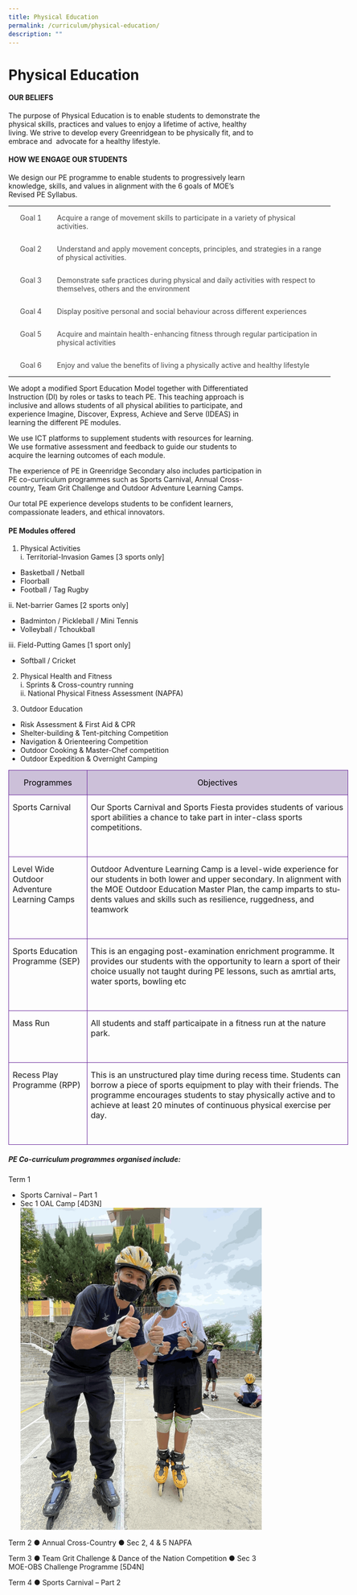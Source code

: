 ```yaml
---
title: Physical Education
permalink: /curriculum/physical-education/
description: ""
---
```

# **Physical Education**

#### OUR BELIEFS
The purpose of Physical Education is to enable students to demonstrate the physical skills, practices and values to enjoy a lifetime of active, healthy living. We strive to develop every Greenridgean to be physically fit, and to embrace and&nbsp; advocate for a healthy lifestyle.

#### HOW WE ENGAGE OUR STUDENTS
We design our PE programme to enable students to progressively learn knowledge, skills, and values in alignment with the 6 goals of MOE’s Revised PE Syllabus. 

<!-- /\* Font Definitions \*/ @font-face {font-family:"Cambria Math"; panose-1:2 4 5 3 5 4 6 3 2 4; mso-font-charset:0; mso-generic-font-family:roman; mso-font-pitch:variable; mso-font-signature:-536869121 1107305727 33554432 0 415 0;} /\* Style Definitions \*/ p.MsoNormal, li.MsoNormal, div.MsoNormal {mso-style-unhide:no; mso-style-qformat:yes; mso-style-parent:""; margin:0cm; line-height:115%; mso-pagination:widow-orphan; font-size:11.0pt; font-family:"Arial",sans-serif; mso-fareast-font-family:Arial; mso-ansi-language:EN;} .MsoChpDefault {mso-style-type:export-only; mso-default-props:yes; font-family:"Arial",sans-serif; mso-ascii-font-family:Arial; mso-fareast-font-family:Arial; mso-hansi-font-family:Arial; mso-bidi-font-family:Arial; mso-font-kerning:0pt; mso-ligatures:none; mso-ansi-language:EN;} .MsoPapDefault {mso-style-type:export-only; line-height:115%;} @page WordSection1 {size:612.0pt 792.0pt; margin:72.0pt 72.0pt 72.0pt 72.0pt; mso-header-margin:36.0pt; mso-footer-margin:36.0pt; mso-paper-source:0;} div.WordSection1 {page:WordSection1;} -->

<table style="width:480.95pt;border-collapse:collapse;border:none;mso-yfti-tbllook:
 1184;mso-padding-alt:0cm 5.4pt 0cm 5.4pt;mso-border-insideh:none;mso-border-insidev:
 none" width="641" cellpadding="0" cellspacing="0" border="0" class="MsoTableGrid"><tbody><tr style="mso-yfti-irow:0;mso-yfti-firstrow:yes;height:19.85pt"><td style="width:58.05pt;padding:0cm 5.4pt 0cm 5.4pt;
  height:19.85pt" valign="top" width="77"><p style="text-align:center;line-height:normal" align="center" class="MsoNormal"><span style="color:#484848" lang="EN">Goal 1</span></p></td><td style="width:422.9pt;padding:0cm 5.4pt 0cm 5.4pt;
  height:19.85pt" valign="top" width="564"><p style="line-height:normal" class="MsoNormal"><span style="color:
  #484848" lang="EN">Acquire a range of movement skills to participate in a variety of physical activities.</span></p></td></tr><tr style="mso-yfti-irow:1;height:39.75pt"><td style="width:58.05pt;padding:0cm 5.4pt 0cm 5.4pt;
  height:39.75pt" valign="top" width="77"><p style="text-align:center;line-height:normal" align="center" class="MsoNormal"><span style="color:#484848" lang="EN">Goal 2</span></p></td><td style="width:422.9pt;padding:0cm 5.4pt 0cm 5.4pt;
  height:39.75pt" valign="top" width="564"><p style="line-height:normal" class="MsoNormal"><span style="color:
  #484848" lang="EN">Understand and apply movement concepts, principles, and strategies in a range of physical activities.</span></p></td></tr><tr style="mso-yfti-irow:2;height:38.65pt"><td style="width:58.05pt;padding:0cm 5.4pt 0cm 5.4pt;
  height:38.65pt" valign="top" width="77"><p style="text-align:center;line-height:normal" align="center" class="MsoNormal"><span style="color:#484848" lang="EN">Goal 3</span></p></td><td style="width:422.9pt;padding:0cm 5.4pt 0cm 5.4pt;
  height:38.65pt" valign="top" width="564"><p style="line-height:normal" class="MsoNormal"><span style="color:
  #484848" lang="EN">Demonstrate safe practices during physical and daily activities with respect to themselves, others and the environment</span></p></td></tr><tr style="mso-yfti-irow:3;height:19.85pt"><td style="width:58.05pt;padding:0cm 5.4pt 0cm 5.4pt;
  height:19.85pt" valign="top" width="77"><p style="text-align:center;line-height:normal" align="center" class="MsoNormal"><span style="color:#484848" lang="EN">Goal 4</span></p></td><td style="width:422.9pt;padding:0cm 5.4pt 0cm 5.4pt;
  height:19.85pt" valign="top" width="564"><p style="line-height:normal" class="MsoNormal"><span style="color:
  #484848" lang="EN">Display positive personal and social behaviour across different experiences</span></p></td></tr><tr style="mso-yfti-irow:4;height:39.75pt"><td style="width:58.05pt;padding:0cm 5.4pt 0cm 5.4pt;
  height:39.75pt" valign="top" width="77"><p style="text-align:center;line-height:normal" align="center" class="MsoNormal"><span style="color:#484848" lang="EN">Goal 5</span></p></td><td style="width:422.9pt;padding:0cm 5.4pt 0cm 5.4pt;
  height:39.75pt" valign="top" width="564"><p style="line-height:normal" class="MsoNormal"><span style="color:
  #484848" lang="EN">Acquire and maintain health-enhancing fitness through regular participation in physical activities</span></p></td></tr><tr style="mso-yfti-irow:5;mso-yfti-lastrow:yes;height:19.85pt"><td style="width:58.05pt;padding:0cm 5.4pt 0cm 5.4pt;
  height:19.85pt" valign="top" width="77"><p style="text-align:center;line-height:normal" align="center" class="MsoNormal"><span style="color:#484848" lang="EN">Goal 6</span></p></td><td style="width:422.9pt;padding:0cm 5.4pt 0cm 5.4pt;
  height:19.85pt" valign="top" width="564"><p style="line-height:normal" class="MsoNormal"><span style="color:
  #484848" lang="EN">Enjoy and value the benefits of living a physically active and healthy lifestyle</span></p></td></tr></tbody></table>



We adopt a modified Sport Education Model together with Differentiated Instruction (DI) by roles or tasks to teach PE. This teaching approach is inclusive and allows students of all physical abilities to participate, and experience Imagine, Discover, Express, Achieve and Serve (IDEAS) in learning the different PE modules. 

We use ICT platforms to supplement students with resources for learning. We use formative assessment and feedback to guide our students to acquire the learning outcomes of each module. 

The experience of PE in Greenridge Secondary also includes participation in PE co-curriculum programmes such as Sports Carnival, Annual Cross-country, Team Grit Challenge and Outdoor Adventure Learning Camps. 

Our total PE experience develops students to be confident learners, compassionate leaders, and ethical innovators. 

#### PE Modules offered
1. Physical Activities<br>
i. Territorial-Invasion Games [3 sports only]
- Basketball / Netball
- Floorball
- Football / Tag Rugby

ii.	Net-barrier Games [2 sports only]
- Badminton / Pickleball / Mini Tennis
- Volleyball / Tchoukball

iii.	Field-Putting Games [1 sport only]
- Softball / Cricket

2.	Physical Health and Fitness\
i. Sprints &amp; Cross-country running\
ii.	National Physical Fitness Assessment (NAPFA)

3.	Outdoor Education
- Risk Assessment &amp; First Aid &amp; CPR
-	Shelter-building &amp; Tent-pitching Competition
- Navigation &amp; Orienteering Competition
- Outdoor Cooking &amp; Master-Chef competition
- Outdoor Expedition &amp; Overnight Camping

 <!-- /\* Font Definitions \*/ @font-face {font-family:"Cambria Math"; panose-1:2 4 5 3 5 4 6 3 2 4; mso-font-charset:0; mso-generic-font-family:roman; mso-font-pitch:variable; mso-font-signature:-536869121 1107305727 33554432 0 415 0;} /\* Style Definitions \*/ p.MsoNormal, li.MsoNormal, div.MsoNormal {mso-style-unhide:no; mso-style-qformat:yes; mso-style-parent:""; margin:0cm; line-height:115%; mso-pagination:widow-orphan; font-size:11.0pt; font-family:"Arial",sans-serif; mso-fareast-font-family:Arial; mso-ansi-language:EN;} .MsoChpDefault {mso-style-type:export-only; mso-default-props:yes; font-family:"Arial",sans-serif; mso-ascii-font-family:Arial; mso-fareast-font-family:Arial; mso-hansi-font-family:Arial; mso-bidi-font-family:Arial; mso-font-kerning:0pt; mso-ligatures:none; mso-ansi-language:EN;} .MsoPapDefault {mso-style-type:export-only; line-height:115%;} @page WordSection1 {size:612.0pt 792.0pt; margin:72.0pt 72.0pt 72.0pt 72.0pt; mso-header-margin:36.0pt; mso-footer-margin:36.0pt; mso-paper-source:0;} div.WordSection1 {page:WordSection1;} -->

<table class="MsoTableGrid" border="1" cellspacing="0" cellpadding="0" width="676" style="width:507.15pt;border-collapse:collapse;border:none;mso-border-alt:
 solid #7030A0 .5pt;mso-yfti-tbllook:1184;mso-padding-alt:0cm 5.4pt 0cm 5.4pt;
 mso-border-insideh:.5pt solid #7030A0;mso-border-insidev:.5pt solid #7030A0"><tbody><tr style="mso-yfti-irow:0;mso-yfti-firstrow:yes;height:15.3pt"><td width="143" valign="top" style="width:107.35pt;border:solid #7030A0 1.0pt;
  mso-border-alt:solid #7030A0 .5pt;background:#CCC0D9;mso-background-themecolor:
  accent4;mso-background-themetint:102;padding:0cm 5.4pt 0cm 5.4pt;height:15.3pt"><p class="MsoNormal" align="center" style="text-align:center;line-height:normal"><span lang="EN" style="font-size:12.0pt;color:black;mso-color-alt:windowtext;
  mso-bidi-font-weight:bold">Programmes</span><span lang="EN" style="font-size:
  12.0pt;mso-bidi-font-weight:bold"></span></p></td><td width="533" valign="top" style="width:399.8pt;border:solid #7030A0 1.0pt;
  border-left:none;mso-border-left-alt:solid #7030A0 .5pt;mso-border-alt:solid #7030A0 .5pt;
  background:#CCC0D9;mso-background-themecolor:accent4;mso-background-themetint:
  102;padding:0cm 5.4pt 0cm 5.4pt;height:15.3pt"><p class="MsoNormal" align="center" style="text-align:center;line-height:normal"><span lang="EN" style="font-size:12.0pt;color:black;mso-color-alt:windowtext;
  mso-bidi-font-weight:bold">Objectives</span><span lang="EN" style="font-size:
  12.0pt;mso-bidi-font-weight:bold"></span></p></td></tr><tr style="mso-yfti-irow:1;height:30.7pt"><td width="143" valign="top" style="width:107.35pt;border:solid #7030A0 1.0pt;
  border-top:none;mso-border-top-alt:solid #7030A0 .5pt;mso-border-alt:solid #7030A0 .5pt;
  padding:0cm 5.4pt 0cm 5.4pt;height:30.7pt"><p class="MsoNormal" style="line-height:normal"><span lang="EN" style="font-size:
  12.0pt;mso-bidi-font-weight:bold">Sports Carnival</span></p></td><td width="533" valign="top" style="width:399.8pt;border-top:none;border-left:
  none;border-bottom:solid #7030A0 1.0pt;border-right:solid #7030A0 1.0pt;
  mso-border-top-alt:solid #7030A0 .5pt;mso-border-left-alt:solid #7030A0 .5pt;
  mso-border-alt:solid #7030A0 .5pt;padding:0cm 5.4pt 0cm 5.4pt;height:30.7pt"><p class="MsoNormal" style="line-height:normal"><span lang="EN" style="font-size:
  12.0pt;mso-bidi-font-weight:bold">Our Sports Carnival and Sports Fiesta provides students of various sport abilities a chance to take part in inter-class sports competitions.</span></p><p class="MsoNormal" style="line-height:normal"><span lang="EN" style="font-size:
  12.0pt;mso-bidi-font-weight:bold">&nbsp;</span></p></td></tr><tr style="mso-yfti-irow:2;height:61.6pt"><td width="143" valign="top" style="width:107.35pt;border:solid #7030A0 1.0pt;
  border-top:none;mso-border-top-alt:solid #7030A0 .5pt;mso-border-alt:solid #7030A0 .5pt;
  padding:0cm 5.4pt 0cm 5.4pt;height:61.6pt"><p class="MsoNormal" style="line-height:normal"><span lang="EN" style="font-size:
  12.0pt;mso-bidi-font-weight:bold">Level Wide Outdoor Adventure Learning Camps</span></p></td><td width="533" valign="top" style="width:399.8pt;border-top:none;border-left:
  none;border-bottom:solid #7030A0 1.0pt;border-right:solid #7030A0 1.0pt;
  mso-border-top-alt:solid #7030A0 .5pt;mso-border-left-alt:solid #7030A0 .5pt;
  mso-border-alt:solid #7030A0 .5pt;padding:0cm 5.4pt 0cm 5.4pt;height:61.6pt"><p class="MsoNormal" style="line-height:normal"><span lang="EN" style="font-size:
  12.0pt;mso-bidi-font-weight:bold">Outdoor Adventure Learning Camp is a level-wide experience for our students in both lower and upper secondary. In alignment with the MOE Outdoor Education Master Plan, the camp imparts to students values and skills such as resilience, ruggedness, and teamwork</span></p><p class="MsoNormal" style="line-height:normal"><span lang="EN" style="font-size:
  12.0pt;mso-bidi-font-weight:bold">&nbsp;</span></p></td></tr><tr style="mso-yfti-irow:3;height:46.15pt"><td width="143" valign="top" style="width:107.35pt;border:solid #7030A0 1.0pt;
  border-top:none;mso-border-top-alt:solid #7030A0 .5pt;mso-border-alt:solid #7030A0 .5pt;
  padding:0cm 5.4pt 0cm 5.4pt;height:46.15pt"><p class="MsoNormal" style="line-height:normal"><span lang="EN" style="font-size:
  12.0pt;mso-bidi-font-weight:bold">Sports Education Programme (SEP)</span></p></td><td width="533" valign="top" style="width:399.8pt;border-top:none;border-left:
  none;border-bottom:solid #7030A0 1.0pt;border-right:solid #7030A0 1.0pt;
  mso-border-top-alt:solid #7030A0 .5pt;mso-border-left-alt:solid #7030A0 .5pt;
  mso-border-alt:solid #7030A0 .5pt;padding:0cm 5.4pt 0cm 5.4pt;height:46.15pt"><p class="MsoNormal" style="line-height:normal"><span lang="EN" style="font-size:
  12.0pt;mso-bidi-font-weight:bold">This is an engaging post-examination enrichment programme. It provides our students with the opportunity to learn a sport of their choice usually not taught during PE lessons, such as amrtial arts, water sports, bowling etc</span></p><p class="MsoNormal" style="line-height:normal"><span lang="EN" style="font-size:
  12.0pt;mso-bidi-font-weight:bold">&nbsp;</span></p></td></tr><tr style="mso-yfti-irow:4;height:15.3pt"><td width="143" valign="top" style="width:107.35pt;border:solid #7030A0 1.0pt;
  border-top:none;mso-border-top-alt:solid #7030A0 .5pt;mso-border-alt:solid #7030A0 .5pt;
  padding:0cm 5.4pt 0cm 5.4pt;height:15.3pt"><p class="MsoNormal" style="line-height:normal"><span lang="EN" style="font-size:
  12.0pt;mso-bidi-font-weight:bold">Mass Run</span></p></td><td width="533" valign="top" style="width:399.8pt;border-top:none;border-left:
  none;border-bottom:solid #7030A0 1.0pt;border-right:solid #7030A0 1.0pt;
  mso-border-top-alt:solid #7030A0 .5pt;mso-border-left-alt:solid #7030A0 .5pt;
  mso-border-alt:solid #7030A0 .5pt;padding:0cm 5.4pt 0cm 5.4pt;height:15.3pt"><p class="MsoNormal" style="line-height:normal"><span lang="EN" style="font-size:
  12.0pt;mso-bidi-font-weight:bold">All students and staff particaipate in a fitness run at the nature park.</span></p><p class="MsoNormal" style="line-height:normal"><span lang="EN" style="font-size:
  12.0pt;mso-bidi-font-weight:bold">&nbsp;</span></p></td></tr><tr style="mso-yfti-irow:5;mso-yfti-lastrow:yes;height:61.9pt"><td width="143" valign="top" style="width:107.35pt;border:solid #7030A0 1.0pt;
  border-top:none;mso-border-top-alt:solid #7030A0 .5pt;mso-border-alt:solid #7030A0 .5pt;
  padding:0cm 5.4pt 0cm 5.4pt;height:61.9pt"><p class="MsoNormal" style="line-height:normal"><span lang="EN" style="font-size:
  12.0pt;mso-bidi-font-weight:bold">Recess Play Programme (RPP)</span></p></td><td width="533" valign="top" style="width:399.8pt;border-top:none;border-left:
  none;border-bottom:solid #7030A0 1.0pt;border-right:solid #7030A0 1.0pt;
  mso-border-top-alt:solid #7030A0 .5pt;mso-border-left-alt:solid #7030A0 .5pt;
  mso-border-alt:solid #7030A0 .5pt;padding:0cm 5.4pt 0cm 5.4pt;height:61.9pt"><p class="MsoNormal" style="line-height:normal"><span lang="EN" style="font-size:
  12.0pt;mso-bidi-font-weight:bold">This is an unstructured play time during recess time. Students can borrow a piece of sports equipment to play with their friends. The programme encourages students to stay physically active and to achieve at least 20 minutes of continuous physical exercise per day.</span></p><p class="MsoNormal" style="line-height:normal"><span lang="EN" style="font-size:
  12.0pt;mso-bidi-font-weight:bold">&nbsp;</span></p></td></tr></tbody></table>


##### PE Co-curriculum programmes organised include:

Term 1 
- Sports Carnival – Part 1
-	Sec 1 OAL Camp [4D3N]![](/images/PHYEDU2023/sec%201%20oalcc.gif)

Term 2 
●	Annual Cross-Country 
●	Sec 2, 4 &amp; 5 NAPFA

Term 3 
●	Team Grit Challenge  &amp; Dance of the Nation Competition
●	Sec 3 MOE-OBS Challenge Programme [5D4N]

Term 4 
●	Sports Carnival – Part 2